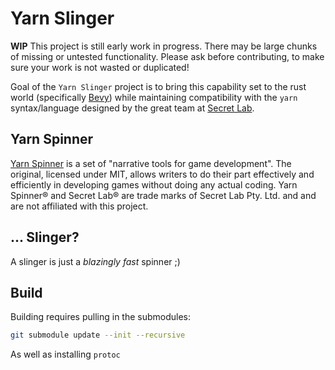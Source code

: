 # Yarn Slinger

**WIP** This project is still early work in progress. There may be large chunks of missing or untested functionality.
Please ask before contributing, to make sure your work is not wasted or duplicated!

Goal of the `Yarn Slinger` project is to bring this capability set to the rust world 
(specifically [Bevy](https://github.com/bevyengine/bevy)) while maintaining compatibility with the
`yarn` syntax/language designed by the great team at [Secret Lab](https://secretlab.games/).

## Yarn Spinner

[Yarn Spinner](https://github.com/YarnSpinnerTool/) is a set of "narrative tools for game development". The original,
licensed under MIT, allows writers to do their part effectively and efficiently in developing games without doing any
actual coding. Yarn Spinner® and Secret Lab® are trade marks of Secret Lab Pty. Ltd. and and are not affiliated with 
this project.

## ... Slinger?
A slinger is just a _blazingly fast_ spinner ;)

## Build

Building requires pulling in the submodules:

```bash
git submodule update --init --recursive
```

As well as installing `protoc`
